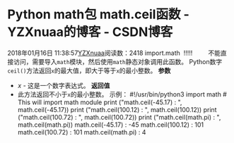 # Python math包 math.ceil函数 - YZXnuaa的博客 - CSDN博客
2018年01月16日 11:38:57[YZXnuaa](https://me.csdn.net/YZXnuaa)阅读数：2418
import.math  !!!!!         不能直接访问，需要导入`math`模块，然后使用`math`静态对象调用此函数。
Python数字`ceil()`方法返回`x`的最大值，即大于等于`x`的最小整数。
**参数**
- *x* - 这是一个数字表达式。
**返回值**
- 此方法返回不小于`x`的最小整数。
示例：
#!/usr/bin/python3
import math   # This will import math module
print ("math.ceil(-45.17) : ", math.ceil(-45.17))
print ("math.ceil(100.12) : ", math.ceil(100.12))
print ("math.ceil(100.72) : ", math.ceil(100.72))
print ("math.ceil(math.pi) : ", math.ceil(math.pi))
math.ceil(-45.17) :  -45
math.ceil(100.12) :  101
math.ceil(100.72) :  101
math.ceil(math.pi) :  4
